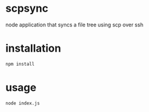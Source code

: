 # scpsync
node application that syncs a file tree using scp over ssh

# installation
```bash
npm install
```

# usage
```bash
node index.js
```
